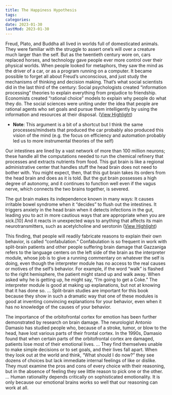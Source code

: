 ```yaml
---
title: The Happiness Hypothesis
tags:
categories:
date: 2023-01-30
lastMod: 2023-01-30
---
```

Freud, Plato, and Buddha all lived in worlds full of domesticated animals. They were familiar with the struggle to assert one’s will over a creature much larger than the self. But as the twentieth century wore on, cars replaced horses, and technology gave people ever more control over their physical worlds. When people looked for metaphors, they saw the mind as the driver of a car, or as a program running on a computer. It became possible to forget all about Freud’s unconscious, and just study the mechanisms of thinking and decision making. That’s what social scientists did in the last third of the century: Social psychologists created “information processing” theories to explain everything from prejudice to friendship. Economists created “rational choice” models to explain why people do what they do. The social sciences were uniting under the idea that people are rational agents who set goals and pursue them intelligently by using the information and resources at their disposal. ([View Highlight](https://read.readwise.io/read/01gqktfrwcd5xh07495c34n12v))

  + **Note**: This argument is a bit of a shortcut but I think the same processes/mindsets that produced the car probably also produced this vision of the mind (e.g. the focus on efficiency and automation probably led us to more instrumental theories of the self)

Our intestines are lined by a vast network of more than 100 million neurons; these handle all the computations needed to run the chemical refinery that processes and extracts nutrients from food. This gut brain is like a regional administrative center that handles stuff the head brain does not need to bother with. You might expect, then, that this gut brain takes its orders from the head brain and does as it is told. But the gut brain possesses a high degree of autonomy, and it continues to function well even if the vagus nerve, which connects the two brains together, is severed.

The gut brain makes its independence known in many ways: It causes irritable bowel syndrome when it “decides” to flush out the intestines. It triggers anxiety in the head brain when it detects infections in the gut, leading you to act in more cautious ways that are appropriate when you are sick.[10] And it reacts in unexpected ways to anything that affects its main neurotransmitters, such as acetylcholine and serotonin ([View Highlight](https://read.readwise.io/read/01gqkvq7fh1teh27bk2jjtpek6))

This finding, that people will readily fabricate reasons to explain their own behavior, is called “confabulation.” Confabulation is so frequent in work with split-brain patients and other people suffering brain damage that Gazzaniga refers to the language centers on the left side of the brain as the interpreter module, whose job is to give a running commentary on whatever the self is doing, even though the interpreter module has no access to the real causes or motives of the self’s behavior. For example, if the word “walk” is flashed to the right hemisphere, the patient might stand up and walk away. When asked why he is getting up, he might say, “I’m going to get a Coke.” The interpreter module is good at making up explanations, but not at knowing that it has done so. ... Split-brain studies are important for this book because they show in such a dramatic way that one of these modules is good at inventing convincing explanations for your behavior, even when it has no knowledge of the causes of your behavior.

The importance of the orbitofrontal cortex for emotion has been further demonstrated by research on brain damage. The neurologist Antonio Damasio has studied people who, because of a stroke, tumor, or blow to the head, have lost various parts of their frontal cortex. In the 1990s, Damasio found that when certain parts of the orbitofrontal cortex are damaged, patients lose most of their emotional lives. ... They find themselves unable to make simple decisions or to set goals, and their lives fall apart. When they look out at the world and think, “What should I do now?” they see dozens of choices but lack immediate internal feelings of like or dislike. They must examine the pros and cons of every choice with their reasoning, but in the absence of feeling they see little reason to pick one or the other. ... Human rationality depends critically on sophisticated emotionality. It is only because our emotional brains works so well that our reasoning can work at all.
